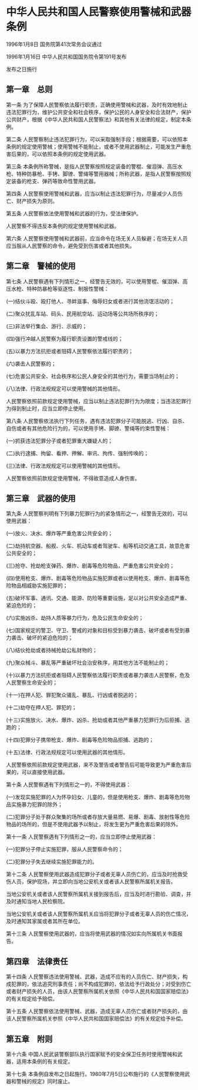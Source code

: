 # 中华人民共和国人民警察使用警械和武器条例

1996年1月8日 国务院第41次常务会议通过

1996年1月16日 中华人民共和国国务院令第191号发布

发布之日施行

<!-- INFO END -->

## 第一章　总则

第一条 为了保障人民警察依法履行职责，正确使用警械和武器，及时有效地制止违法犯罪行为，维护公共安全和社会秩序，保护公民的人身安全和合法财产，保护公共财产，根据《中华人民共和国人民警察法》和其他有关法律的规定，制定本条例。

第二条 人民警察制止违法犯罪行为，可以采取强制手段；根据需要，可以依照本条例的规定使用警械；使用警械不能制止，或者不使用武器制止，可能发生严重危害后果的，可以依照本条例的规定使用武器。

第三条 本条例所称警械，是指人民警察按照规定装备的警棍、催泪弹、高压水枪、特种防暴枪、手铐、脚镣、警绳等警用器械；所称武器，是指人民警察按照规定装备的枪支、弹药等致命性警用武器。

第四条 人民警察使用警械和武器，应当以制止违法犯罪行为，尽量减少人员伤亡、财产损失为原则。

第五条 人民警察依法使用警械和武器的行为，受法律保护。

人民警察不得违反本条例的规定使用警械和武器。

第六条 人民警察使用警械和武器前，应当命令在场无关人员躲避；在场无关人员应当服从人民警察的命令，避免受到伤害或者其他损失。

## 第二章　警械的使用

第七条 人民警察遇有下列情形之一，经警告无效的，可以使用警棍、催泪弹、高压水枪、特种防暴枪等驱逐性、制服性警械：

(一)结伙斗殴、殴打他人、寻衅滋事、侮辱妇女或者进行其他流氓活动的；

(二)聚众扰乱车站、码头、民用航空站、运动场等公共场所秩序的；

(三)非法举行集会、游行、示威的；

(四)强行冲越人民警察为履行职责设置的警戒线的；

(五)以暴力方法抗拒或者阻碍人民警察依法履行职责的；

(六)袭击人民警察的；

(七)危害公共安全、社会秩序和公民人身安全的其他行为，需要当场制止的；

(八)法律、行政法规规定可以使用警械的其他情形。

人民警察依照前款规定使用警械，应当以制止违法犯罪行为为限度；当违法犯罪行为得到制止时，应当立即停止使用。

第八条 人民警察依法执行下列任务，遇有违法犯罪分子可能脱逃、行凶、自杀、自伤或者有其他危险行为的，可以使用手铐、脚镣、警绳等约束性警械：

(一)抓获违法犯罪分子或者犯罪重大嫌疑人的；

(二)执行逮捕、拘留、看押、押解、审讯、拘传、强制传唤的；

(三)法律、行政法规规定可以使用警械的其他情形。

人民警察依照前款规定使用警械，不得故意造成人身伤害。

## 第三章　武器的使用

第九条 人民警察判明有下列暴力犯罪行为的紧急情形之一，经警告无效的，可以使用武器：

(一)放火、决水、爆炸等严重危害公共安全的；

(二)劫持航空器、船舰、火车、机动车或者驾驶车、船等机动交通工具，故意危害公共安全的；

(三)抢夺、抢劫枪支弹药、爆炸、剧毒等危险物品，严重危害公共安全的；

(四)使用枪支、爆炸、剧毒等危险物品实施犯罪或者以使用枪支、爆炸、剧毒等危险物品相威胁实施犯罪的；

(五)破坏军事、通讯、交通、能源、防险等重要设施，足以对公共安全造成严重、紧迫危险的；

(六)实施凶杀、劫持人质等暴力行为，危及公民生命安全的；

(七)国家规定的警卫、守卫、警戒的对象和目标受到暴力袭击、破坏或者有受到暴力袭击、破坏的紧迫危险的；

(八)结伙抢劫或者持械抢劫公私财物的；

(九)聚众械斗、暴乱等严重破坏社会治安秩序，用其他方法不能制止的；

(十)以暴力方法抗拒或者阻碍人民警察依法履行职责或者暴力袭击人民警察，危及人民警察生命安全的；

(十一)在押人犯、罪犯聚众骚乱、暴乱、行凶或者脱逃的；

(十二)劫夺在押人犯、罪犯的；

(十三)实施放火、决水、爆炸、凶杀、抢劫或者其他严重暴力犯罪行为后拒捕、逃跑的；

(十四)犯罪分子携带枪支、爆炸、剧毒等危险物品拒捕、逃跑的；

(十五)法律、行政法规规定可以使用武器的其他情形。

人民警察依照前款规定使用武器，来不及警告或者警告后可能导致更为严重危害后果的，可以直接使用武器。

第十条 人民警察遇有下列情形之一的，不得使用武器：

(一)发现实施犯罪的人为怀孕妇女、儿童的，但是使用枪支、爆炸、剧毒等危险物品实施暴力犯罪的除外；

(二)犯罪分子处于群众聚集的场所或者存放大量易燃、易爆、剧毒、放射性等危险物品的场所的，但是不使用武器予以制止，将发生更为严重危害后果的除外。

第十一条 人民警察遇有下列情形之一的，应当立即停止使用武器：

(一)犯罪分子停止实施犯罪，服从人民警察命令的；

(二)犯罪分子失去继续实施犯罪能力的。

第十二条 人民警察使用武器造成犯罪分子或者无辜人员伤亡的，应当及时抢救受伤人员，保护现场，并立即向当地公安机关或者该人民警察所属机关报告。

当地公安机关或者该人民警察所属机关接到报告后，应当及时进行勘验、调查，并及时通知当地人民检察院。

当地公安机关或者该人民警察所属机关应当将犯罪分子或者无辜人员的伤亡情况，及时通知其家属或者其所在单位。

第十三条 人民警察使用武器的，应当将使用武器的情况如实向所属机关书面报告。

## 第四章　法律责任

第十四条 人民警察违法使用警械、武器，造成不应有的人员伤亡、财产损失，构成犯罪的，依法追究刑事责任；尚不构成犯罪的，依法给予行政处分；对受到伤亡或者财产损失的人员，由该人民警察所属机关依照《中华人民共和国国家赔偿法》的有关规定给予赔偿。

第十五条 人民警察依法使用警械、武器，造成无辜人员伤亡或者财产损失的，由该人民警察所属机关参照《中华人民共和国国家赔偿法》的有关规定给予补偿。

## 第五章　附则

第十六条 中国人民武装警察部队执行国家赋予的安全保卫任务时使用警械和武器，适用本条例的有关规定。

第十七条 本条例自发布之日起施行。1980年7月5日公布施行的《人民警察使用武器和警械的规定》同时废止。